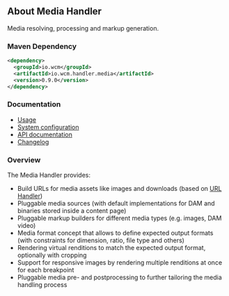 ## About Media Handler

Media resolving, processing and markup generation.


### Maven Dependency

```xml
<dependency>
  <groupId>io.wcm</groupId>
  <artifactId>io.wcm.handler.media</artifactId>
  <version>0.9.0</version>
</dependency>
```

### Documentation

* [Usage][usage]
* [System configuration][configuration]
* [API documentation][apidocs]
* [Changelog][changelog]


### Overview

The Media Handler provides:

* Build URLs for media assets like images and downloads (based on [URL Handler][url-handler])
* Pluggable media sources (with default implementations for DAM and binaries stored inside a content page)
* Pluggable markup builders for different media types (e.g. images, DAM video)
* Media format concept that allows to define expected output formats (with constraints for dimension, ratio, file type and others)
* Rendering virtual renditions to match the expected output format, optionally with cropping
* Support for responsive images by rendering multiple renditions at once for each breakpoint
* Pluggable media pre- and postprocessing to further tailoring the media handling process


[usage]: usage.html
[configuration]: configuration.html
[apidocs]: apidocs/
[changelog]: changes-report.html
[url-handler]: ../url/
